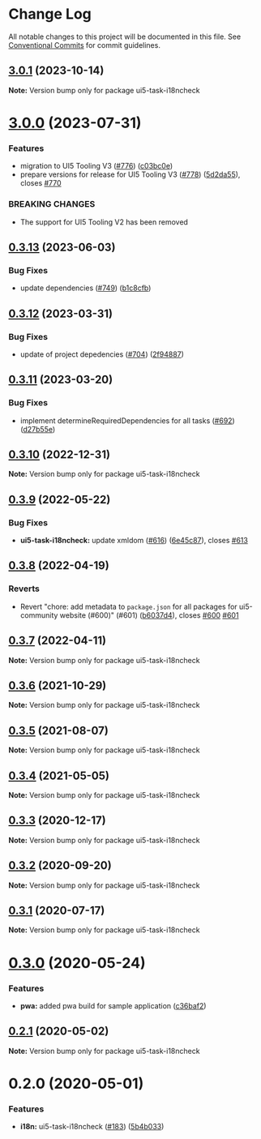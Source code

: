 # Change Log

All notable changes to this project will be documented in this file.
See [Conventional Commits](https://conventionalcommits.org) for commit guidelines.

## [3.0.1](https://github.com/ui5-community/ui5-ecosystem-showcase/compare/ui5-task-i18ncheck@3.0.0...ui5-task-i18ncheck@3.0.1) (2023-10-14)

**Note:** Version bump only for package ui5-task-i18ncheck





# [3.0.0](https://github.com/ui5-community/ui5-ecosystem-showcase/compare/ui5-task-i18ncheck@0.3.13...ui5-task-i18ncheck@3.0.0) (2023-07-31)


### Features

* migration to UI5 Tooling V3 ([#776](https://github.com/ui5-community/ui5-ecosystem-showcase/issues/776)) ([c03bc0e](https://github.com/ui5-community/ui5-ecosystem-showcase/commit/c03bc0e8a8d0b55d38510164c885022e11b597e6))
* prepare versions for release for UI5 Tooling V3 ([#778](https://github.com/ui5-community/ui5-ecosystem-showcase/issues/778)) ([5d2da55](https://github.com/ui5-community/ui5-ecosystem-showcase/commit/5d2da55e77513e026377aca799c413560c651f56)), closes [#770](https://github.com/ui5-community/ui5-ecosystem-showcase/issues/770)


### BREAKING CHANGES

* The support for UI5 Tooling V2 has been removed





## [0.3.13](https://github.com/ui5-community/ui5-ecosystem-showcase/compare/ui5-task-i18ncheck@0.3.12...ui5-task-i18ncheck@0.3.13) (2023-06-03)

### Bug Fixes

- update dependencies ([#749](https://github.com/ui5-community/ui5-ecosystem-showcase/issues/749)) ([b1c8cfb](https://github.com/ui5-community/ui5-ecosystem-showcase/commit/b1c8cfb4da1dcd0ae91bee181f539684d767d067))

## [0.3.12](https://github.com/ui5-community/ui5-ecosystem-showcase/compare/ui5-task-i18ncheck@0.3.11...ui5-task-i18ncheck@0.3.12) (2023-03-31)

### Bug Fixes

- update of project depedencies ([#704](https://github.com/ui5-community/ui5-ecosystem-showcase/issues/704)) ([2f94887](https://github.com/ui5-community/ui5-ecosystem-showcase/commit/2f94887d736e1dde8063de36f8d2ea6584dddc95))

## [0.3.11](https://github.com/ui5-community/ui5-ecosystem-showcase/compare/ui5-task-i18ncheck@0.3.10...ui5-task-i18ncheck@0.3.11) (2023-03-20)

### Bug Fixes

- implement determineRequiredDependencies for all tasks ([#692](https://github.com/ui5-community/ui5-ecosystem-showcase/issues/692)) ([d27b55e](https://github.com/ui5-community/ui5-ecosystem-showcase/commit/d27b55e5bd2ad95336bdad8f4f07cd0e10ac2ca2))

## [0.3.10](https://github.com/ui5-community/ui5-ecosystem-showcase/compare/ui5-task-i18ncheck@0.3.9...ui5-task-i18ncheck@0.3.10) (2022-12-31)

**Note:** Version bump only for package ui5-task-i18ncheck

## [0.3.9](https://github.com/ui5-community/ui5-ecosystem-showcase/compare/ui5-task-i18ncheck@0.3.8...ui5-task-i18ncheck@0.3.9) (2022-05-22)

### Bug Fixes

- **ui5-task-i18ncheck:** update xmldom ([#616](https://github.com/ui5-community/ui5-ecosystem-showcase/issues/616)) ([6e45c87](https://github.com/ui5-community/ui5-ecosystem-showcase/commit/6e45c87172c366b6933c4a9b66cfee82af6d2d62)), closes [#613](https://github.com/ui5-community/ui5-ecosystem-showcase/issues/613)

## [0.3.8](https://github.com/ui5-community/ui5-ecosystem-showcase/compare/ui5-task-i18ncheck@0.3.7...ui5-task-i18ncheck@0.3.8) (2022-04-19)

### Reverts

- Revert "chore: add metadata to `package.json` for all packages for ui5-community website (#600)" (#601) ([b6037d4](https://github.com/ui5-community/ui5-ecosystem-showcase/commit/b6037d4d397275ad2d83e7f18415c45a878c76bf)), closes [#600](https://github.com/ui5-community/ui5-ecosystem-showcase/issues/600) [#601](https://github.com/ui5-community/ui5-ecosystem-showcase/issues/601)

## [0.3.7](https://github.com/ui5-community/ui5-ecosystem-showcase/compare/ui5-task-i18ncheck@0.3.6...ui5-task-i18ncheck@0.3.7) (2022-04-11)

**Note:** Version bump only for package ui5-task-i18ncheck

## [0.3.6](https://github.com/ui5-community/ui5-ecosystem-showcase/compare/ui5-task-i18ncheck@0.3.5...ui5-task-i18ncheck@0.3.6) (2021-10-29)

**Note:** Version bump only for package ui5-task-i18ncheck

## [0.3.5](https://github.com/ui5-community/ui5-ecosystem-showcase/compare/ui5-task-i18ncheck@0.3.4...ui5-task-i18ncheck@0.3.5) (2021-08-07)

**Note:** Version bump only for package ui5-task-i18ncheck

## [0.3.4](https://github.com/ui5-community/ui5-ecosystem-showcase/compare/ui5-task-i18ncheck@0.3.3...ui5-task-i18ncheck@0.3.4) (2021-05-05)

**Note:** Version bump only for package ui5-task-i18ncheck

## [0.3.3](https://github.com/petermuessig/ui5-ecosystem-showcase/compare/ui5-task-i18ncheck@0.3.2...ui5-task-i18ncheck@0.3.3) (2020-12-17)

**Note:** Version bump only for package ui5-task-i18ncheck

## [0.3.2](https://github.com/petermuessig/ui5-ecosystem-showcase/compare/ui5-task-i18ncheck@0.3.1...ui5-task-i18ncheck@0.3.2) (2020-09-20)

**Note:** Version bump only for package ui5-task-i18ncheck

## [0.3.1](https://github.com/petermuessig/ui5-ecosystem-showcase/compare/ui5-task-i18ncheck@0.3.0...ui5-task-i18ncheck@0.3.1) (2020-07-17)

**Note:** Version bump only for package ui5-task-i18ncheck

# [0.3.0](https://github.com/petermuessig/ui5-ecosystem-showcase/compare/ui5-task-i18ncheck@0.2.1...ui5-task-i18ncheck@0.3.0) (2020-05-24)

### Features

- **pwa:** added pwa build for sample application ([c36baf2](https://github.com/petermuessig/ui5-ecosystem-showcase/commit/c36baf24ed93e4e3634374c7ddcd426b8818876f))

## [0.2.1](https://github.com/petermuessig/ui5-ecosystem-showcase/compare/ui5-task-i18ncheck@0.2.0...ui5-task-i18ncheck@0.2.1) (2020-05-02)

**Note:** Version bump only for package ui5-task-i18ncheck

# 0.2.0 (2020-05-01)

### Features

- **i18n:** ui5-task-i18ncheck ([#183](https://github.com/petermuessig/ui5-ecosystem-showcase/issues/183)) ([5b4b033](https://github.com/petermuessig/ui5-ecosystem-showcase/commit/5b4b033f8b7bdd57f9d1a93045740b55747b1611))

